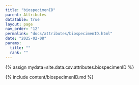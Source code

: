 ```yaml
---
title: "biospecimenID"
parent: Attributes
datatable: true
layout: page
nav_order: "12"
permalink: "docs/attributes/biospecimenID.html"
date: "2025-02-08"
params:
  title: ""
  rank: ""
---
```

{% assign mydata=site.data.csv.attributes.biospecimenID %} 

{% include content/biospecimenID.md %}

